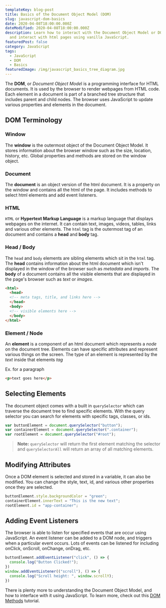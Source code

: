 ```yaml
---
templateKey: blog-post
title: Basics of the Document Object Model (DOM)
slug: javascript-dom-basics
date: 2020-04-08T18:00:00.000Z
dateModified: 2020-04-08T18:00:00.000Z
description: Learn how to interact with the Document Object Model or DOM. Render
  and interact with html pages using vanilla JavaScript.
featuredPost: false
category: JavaScript
tags:
  - JavaScript
  - DOM
  - Basics
featuredImage: /img/javascript_basics_tree_diagram.jpg
---
```

The **DOM**, or *Document Object Mode*l is a programming interface for HTML documents. It is used by the browser to render webpages from HTML code. Each element in a document is part of a branched tree structure that includes parent and child nodes. The browser uses JavaScript to update various properties and elements in the document.

## DOM Terminology

### Window

The **window** is the outermost object of the Document Object Model. It stores information about the browser window such as the size, location, history, etc. Global properties and methods are stored on the window object.

### Document

The **document** is an object version of the html document. It is a property on the window and contains all the html of the page. It includes methods to select html elements and add event listeners. 

### HTML

`HTML` or **Hypertext Markup Language** is a markup language that displays webpages on the internet. It can contain text, images, videos, tables, links and various other elements. The `html` tag is the outermost tag of an document and contains a **head** and **body** tag.

### Head / Body

The `head` and `body` elements are sibling elements which sit in the `html` tag. The **head** contains information about the html document which isn't displayed in the window of the browser such as *metadata* and *imports*. The **body** of a document contains all the visible elements that are displayed in the page's browser such as *text* or *images*.

```html
<html>
  <head>
  <!-- meta tags, title, and links here -->
  </head>
  <body>
  <!-- visible elements here -->
  </body>
</html>
```

### Element / Node

An **element** is a component of an html document which represents a *node* on the document tree. Elements can have specific attributes and represent various things on the screen. The type of an element is represented by the *text* inside that elements *tag* 

Ex. for a paragraph

```html
<p>text goes here</p>
```

## Selecting Elements

The document object comes with a built in `querySelector` which can traverse the document tree to find specific elements. With the query selector you can search for elements with specific tags, classes, or ids.

```javascript
var buttonElement = document.querySelector("button");
var containerElement = document.querySelector(".container");
var rootElement = document.querySelector("#root");
```

> **Note:** `querySelector` will return the first element matching the selector and `querySelectorAll` will return an array of all matching elements.

## Modifying Attributes

Once a DOM element is selected and stored in a variable, it can also be modified. You can change the style, text, id, and various other properties once they are selected.

```javascript
buttonElement.style.backgroundColor = "green";
containerElement.innerText = "This is the new text";
rootElement.id = "app-container";
```

## Adding Event Listeners

The browser is able to listen for specified events that are occur using JavaScript. An event listener can be added to a DOM node, and triggers when a particular event occurs. Lots of events can be listened for including onClick, onScroll, onChange, onDrag, etc. 

```javascript
buttonElement.addEventListener("click", () => {
  console.log("Button Clicked!");
})
window.addEventListener(("scroll"), () => {
  console.log("Scroll height: ", window.scrollY);
})
```

There is plenty more to understanding the Document Object Model, and how to interface with it using JavaScript. To learn more, check out this [DOM Methods](/javascript-dom-methods) tutorial.